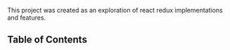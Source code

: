 This project was created as an exploration of react redux implementations and features.

## Table of Contents
